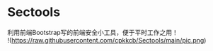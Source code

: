 # Sectools
利用前端Bootstrap写的前端安全小工具，便于平时工作之用！<br>
!(https://raw.githubusercontent.com/cpkkcb/Sectools/main/pic.png)
